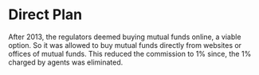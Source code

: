 # Direct Plan

After 2013, the regulators deemed buying mutual funds online, a viable option. So it was allowed to buy mutual funds directly from websites or offices of mutual funds. This reduced the commission to 1% since, the 1% charged by agents was eliminated.
